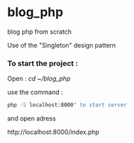 # blog_php

blog php from scratch 

Use of the "Singleton" design pattern 

### To start the project : 

Open : _cd  ~/blog_php_

use the command : 

```bash
php -S localhost:8000" to start server
```

and open adress

http://localhost:8000/index.php
